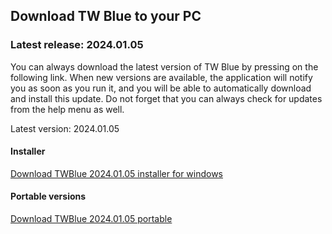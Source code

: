 <!-- 
.. title: downloads
.. slug: downloads
.. date: 2016-10-03 04:45:39 UTC-05:00
.. tags: 
.. category: 
.. link: 
.. description: 
.. type: text
-->

## Download TW Blue to your PC

### Latest release: 2024.01.05

You can always download the latest version of TW Blue by pressing on the following link. When new versions are available, the application will notify you as soon as you run it, and you will be able to automatically download and install this update. Do not forget that you can always check for updates from the help menu as well.

Latest version: 2024.01.05  

#### Installer

[Download TWBlue 2024.01.05 installer for windows](https://github.com/MCV-Software/TWBlue/releases/download/release/TWBlue_setup_v2024.01.05.exe)

#### Portable versions

[Download TWBlue 2024.01.05 portable](https://github.com/MCV-Software/TWBlue/releases/download/release/TWBlue_portable_v2024.01.05.zip)